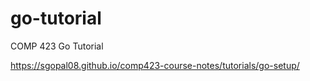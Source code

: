 # go-tutorial

COMP 423 Go Tutorial

https://sgopal08.github.io/comp423-course-notes/tutorials/go-setup/
